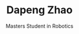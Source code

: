 ---
title: Dapeng Zhao
subtitle: Masters Student in Robotics
job_title: Masters Student in Robotics
category: past_master_student
layout: team_member_personal_page
link-new-tab: true
image: /assets/imgs/team/blank-profile-picture.png
current_status: Robotics Engineer at Milwaukee Tool
starting_year: 2019
graduation_year: 2021
keywords: Social Navigation and Motion Prediction
---